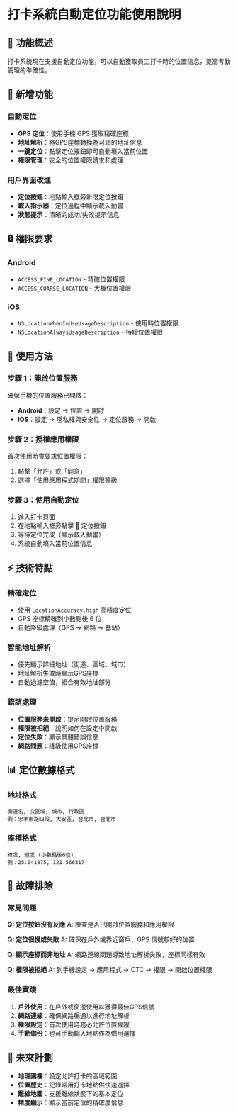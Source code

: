 # 打卡系統自動定位功能使用說明

## 🎯 **功能概述**

打卡系統現在支援自動定位功能，可以自動獲取員工打卡時的位置信息，提高考勤管理的準確性。

## 🚀 **新增功能**

### 自動定位
- **GPS 定位**：使用手機 GPS 獲取精確座標
- **地址解析**：將GPS座標轉換為可讀的地址信息
- **一鍵定位**：點擊定位按鈕即可自動填入當前位置
- **權限管理**：安全的位置權限請求和處理

### 用戶界面改進
- **定位按鈕**：地點輸入框旁新增定位按鈕
- **載入指示器**：定位過程中顯示載入動畫
- **狀態提示**：清晰的成功/失敗提示信息

## 🔒 **權限要求**

### Android
- `ACCESS_FINE_LOCATION` - 精確位置權限
- `ACCESS_COARSE_LOCATION` - 大概位置權限

### iOS
- `NSLocationWhenInUseUsageDescription` - 使用時位置權限
- `NSLocationAlwaysUsageDescription` - 持續位置權限

## 📱 **使用方法**

### 步驟 1：開啟位置服務
確保手機的位置服務已開啟：
- **Android**：設定 → 位置 → 開啟
- **iOS**：設定 → 隱私權與安全性 → 定位服務 → 開啟

### 步驟 2：授權應用權限
首次使用時會要求位置權限：
1. 點擊「允許」或「同意」
2. 選擇「使用應用程式期間」權限等級

### 步驟 3：使用自動定位
1. 進入打卡頁面
2. 在地點輸入框旁點擊 📍 定位按鈕
3. 等待定位完成（顯示載入動畫）
4. 系統自動填入當前位置信息

## ⚡ **技術特點**

### 精確定位
- 使用 `LocationAccuracy.high` 高精度定位
- GPS 座標精確到小數點後 6 位
- 自動降級處理（GPS → 網路 → 基站）

### 智能地址解析
- 優先顯示詳細地址（街道、區域、城市）
- 地址解析失敗時顯示GPS座標
- 自動過濾空值，組合有效地址部分

### 錯誤處理
- **位置服務未開啟**：提示開啟位置服務
- **權限被拒絕**：說明如何在設定中開啟
- **定位失敗**：顯示具體錯誤信息
- **網路問題**：降級使用GPS座標

## 📊 **定位數據格式**

### 地址格式
```
街道名, 次區域, 城市, 行政區
例：忠孝東路四段, 大安區, 台北市, 台北市
```

### 座標格式
```
緯度, 經度 (小數點後6位)
例：25.041875, 121.566317
```

## 🔧 **故障排除**

### 常見問題

**Q: 定位按鈕沒有反應**
A: 檢查是否已開啟位置服務和應用權限

**Q: 定位很慢或失敗**
A: 確保在戶外或靠近窗戶，GPS 信號較好的位置

**Q: 顯示座標而非地址**
A: 網路連線問題導致地址解析失敗，座標同樣有效

**Q: 權限被拒絕**
A: 到手機設定 → 應用程式 → CTC → 權限 → 開啟位置權限

### 最佳實踐

1. **戶外使用**：在戶外或窗邊使用以獲得最佳GPS信號
2. **網路連線**：確保網路暢通以進行地址解析
3. **權限設定**：首次使用時務必允許位置權限
4. **手動備份**：也可手動輸入地點作為備用選擇

## 🎯 **未來計劃**

- **地理圍欄**：設定允許打卡的區域範圍
- **位置歷史**：記錄常用打卡地點供快速選擇
- **離線地圖**：支援離線狀態下的基本定位
- **精度顯示**：顯示當前定位的精確度信息